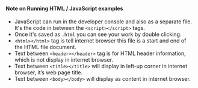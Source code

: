 #### Note on Running HTML / JavaScript examples

* JavaScript can run in the developer console and also as a separate file. It's the code in between the ```<script></script>``` tags.
* Once it's saved as ```.html``` you can see your work by double clicking.
* ```<html></html>``` tag is tell internet browser this file is a start and end of the HTML file document.
* Text between ```<header></header>``` tag is for HTML header information, which is not display in internet browser.
* Text between ```<title></title>``` will display in left-up corner in internet browser, it’s web page title.
* Text between ```<body></body>``` will display as content in internet browser.
